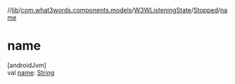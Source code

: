 //[lib](../../../../index.md)/[com.what3words.components.models](../../index.md)/[W3WListeningState](../index.md)/[Stopped](index.md)/[name](name.md)

# name

[androidJvm]\
val [name](name.md): [String](https://kotlinlang.org/api/latest/jvm/stdlib/kotlin/-string/index.html)
